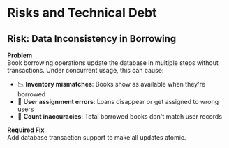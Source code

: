 # Risks and Technical Debt

## Risk: Data Inconsistency in Borrowing

**Problem**  
Book borrowing operations update the database in multiple steps without transactions. Under concurrent usage, this can cause:

- 📉 **Inventory mismatches**: Books show as available when they're borrowed  
- 👥 **User assignment errors**: Loans disappear or get assigned to wrong users  
- 🔢 **Count inaccuracies**: Total borrowed books don't match user records  

**Required Fix**  
Add database transaction support to make all updates atomic.